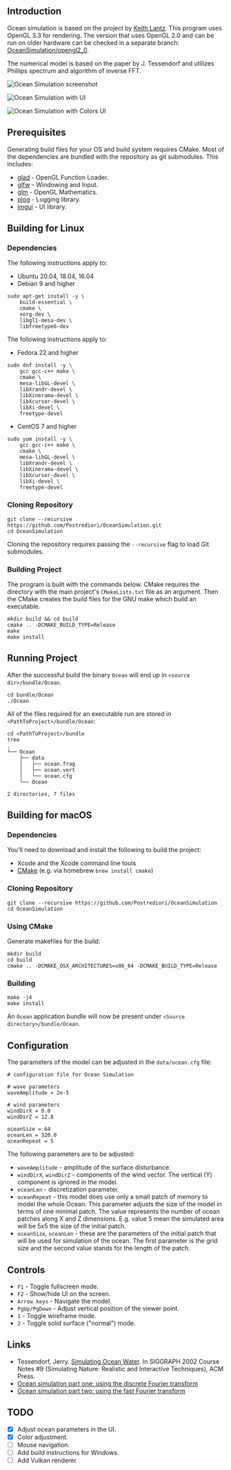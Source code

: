 ## Introduction

Ocean simulation is based on the project by [Keith Lantz](https://keithlantz.net/).
This program uses OpenGL 3.3 for rendering.
The version that uses OpenGL 2.0 and can be run on older hardware can be checked in a separate branch: [OceanSimulation/opengl2_0]( https://github.com/Postrediori/OceanSimulation/tree/opengl2_0).

The numerical model is based on the paper by J. Tessendorf and utilizes
Phillips spectrum and algorithm of inverse FFT.

![Ocean Simulation screenshot](images/ocean.png)

![Ocean Simulation with UI](images/ocean_ui_win.png)

![Ocean Simulation with Colors UI](images/ocean_colors_ui.png)


## Prerequisites

Generating build files for your OS and build system requires CMake.
Most of the dependencies are bundled with the repository as git submodules.
This includes:

* [glad](https://github.com/Dav1dde/glad) - OpenGL Function Loader.
* [glfw](https://github.com/glfw/glfw) - Windowing and Input.
* [glm](https://github.com/g-truc/glm) - OpenGL Mathematics.
* [plog](https://github.com/SergiusTheBest/plog) - Logging library.
* [imgui](https://github.com/ocornut/imgui) - UI library.

## Building for Linux

### Dependencies

The following instructions apply to:

* Ubuntu 20.04, 18.04, 16.04
* Debian 9 and higher

```
sudo apt-get install -y \
    build-essential \
    cmake \
    xorg-dev \
    libgl1-mesa-dev \
    libfreetype6-dev
```

The following instructions apply to:

* Fedora 22 and higher

```
sudo dnf install -y \
    gcc gcc-c++ make \
    cmake \
    mesa-libGL-devel \
    libXrandr-devel \
    libXinerama-devel \
    libXcursor-devel \
    libXi-devel \
    freetype-devel
```

* CentOS 7 and higher

```
sudo yum install -y \
    gcc gcc-c++ make \
    cmake \
    mesa-libGL-devel \
    libXrandr-devel \
    libXinerama-devel \
    libXcursor-devel \
    libXi-devel \
    freetype-devel
```

### Cloning Repository
```
git clone --recursive https://github.com/Postrediori/OceanSimulation.git
cd OceanSimulation
```

Cloning the repository requires passing the `--recursive` flag to load Git submodules.

### Building Project

The program is built with the commands below. CMake requires the directory 
with the main project's `CMakeLists.txt` file as an argument. Then the CMake 
creates the build files for the GNU make which build an executable.

```
mkdir build && cd build
cmake .. -DCMAKE_BUILD_TYPE=Release
make
make install
```

## Running Project

After the successful build the binary `Ocean` will end up in `<source dir>/bundle/Ocean`.

```
cd bundle/Ocean
./Ocean
```

All of the files required for an executable run are stored in `<PathToProject>/bundle/Ocean`:

```
cd <PathToProject>/bundle
tree
.
└── Ocean
    ├── data
    │   ├── ocean.frag
    │   ├── ocean.vert
    │   └── ocean.cfg
    └── Ocean

2 directories, 7 files
```

## Building for macOS

### Dependencies
You’ll need to download and install the following to build the project:
* Xcode and the Xcode command line tools
* [CMake](https://cmake.org/) (e.g. via homebrew `brew install cmake`)

### Cloning Repository
```
git clone --recursive https://github.com/Postrediori/OceanSimulation
cd OceanSimulation
```

### Using CMake
Generate makefiles for the build:

```
mkdir build
cd build
cmake .. -DCMAKE_OSX_ARCHITECTURES=x86_64 -DCMAKE_BUILD_TYPE=Release
```

### Building
```
make -j4
make install
```

An `Ocean` application bundle will now be present under `<Source directory>/bundle/Ocean`.


## Configuration

The parameters of the model can be adjusted in the `data/ocean.cfg` file:

```
# configuration file for Ocean Simulation

# wave parameters
waveAmplitude = 2e-5

# wind parameters
windDirX = 0.0
windDirZ = 12.8

oceanSize = 64
oceanLen = 320.0
oceanRepeat = 5
```

The following parameters are to be adjusted:
* `waveAmplitude` - amplitude of the surface disturbance.
* `windDirX`, `windDirZ` - components of the wind vector. The vertical (Y) component is ignored in the model.
* `oceanLen` - discretization parameter.
* `oceanRepeat` - this model does use only a small patch of memory to model the whole Ocean.
This parameter adjusts the size of the model in terms of one minimal patch. The value represents
the number of ocean patches along X and Z dimensions. E.g. value 5 mean the simulated area will be 5x5
the size of the initial patch.
* `oceanSize`, `oceanLen` - these are the parameters of the initial patch that will be used for
simulation of the ocean. The first parameter is the grid size and the second value
stands for the length of the patch.

## Controls

* `F1` - Toggle fullscreen mode.
* `F2` - Show/hide UI on the screen.
* `Arrow keys` - Navigate the model.
* `PgUp/PgDown` - Adjust vertical position of the viewer point.
* `1` - Toggle wireframe mode.
* `2` - Toggle solid surface ("normal") mode.

## Links

*  Tessendorf, Jerry. [Simulating Ocean Water](http://citeseerx.ist.psu.edu/viewdoc/download?doi=10.1.1.161.9102&rep=rep1&type=pdf). In SIGGRAPH 2002 Course Notes #9 (Simulating Nature: Realistic and Interactive Techniques), ACM Press.
* [Ocean simulation part one: using the discrete Fourier transform](https://www.keithlantz.net/2011/10/ocean-simulation-part-one-using-the-discrete-fourier-transform/)
* [Ocean simulation part two: using the fast Fourier transform](https://www.keithlantz.net/2011/11/ocean-simulation-part-two-using-the-fast-fourier-transform/)

## TODO
* [x] Adjust ocean parameters in the UI.
* [x] Color adjustment.
* [  ] Mouse navigation.
* [  ] Add build instructions for Windows.
* [  ] Add Vulkan renderer.
